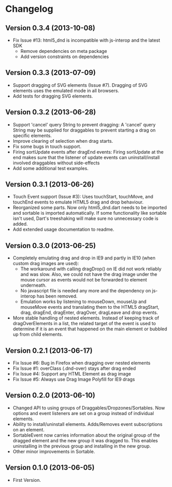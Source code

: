 Changelog
================

## Version 0.3.4 (2013-10-08) ##
* Fix Issue #13: html5_dnd is incompatible with js-interop and the latest SDK
  * Remove dependencies on meta package
  * Add version constraints on dependencies

## Version 0.3.3 (2013-07-09) ##
* Support dragging of SVG elements (Issue #7). Dragging of SVG elements uses the 
  emulated mode in all browsers.
* Add tests for dragging SVG elements.

## Version 0.3.2 (2013-06-28) ##
* Support 'cancel' query String to prevent dragging: A 'cancel' query String 
  may be supplied for draggables to prevent starting a drag on specific elements.
* Improve clearing of selection when drag starts.
* Fix some bugs in touch support.
* Firing sortUpdate events after dragEnd events: Firing sortUpdate at the end 
  makes sure that the listener of update events can uninstall/install involved 
  draggables without side-effects
* Add some additional test examples.
  
## Version 0.3.1 (2013-06-26) ##
* Touch Event support (Issue #3): Uses touchStart, touchMove, and touchEnd 
  events to emulate HTML5 drag and drop behaviour.
* Reorganized some parts. Now only html5_dnd.dart needs to be imported and 
  sortable is imported automatically. If some functionality like sortable isn't 
  used, Dart's treeshaking will make sure no unnecessary code is added.
* Add extended usage documentation to readme.

## Version 0.3.0 (2013-06-25) ##
* Completely emulating drag and drop in IE9 and partly in IE10 (when custom drag
  images are used): 
  	* The workaround with calling dragDrop() on IE did not work 
  	  reliably and was slow. Also, we could not have the drag image under the 
  	  mouse cursor as events would not be forwarded to element underneath.
    * No javascript file is needed any more and the dependency on js-interop
      has been removed.
    * Emulation works by listening to mouseDown, mouseUp and mouseMove events 
      and translating them to the HTML5 dragStart, drag, dragEnd, dragEnter,
      dragOver, dragLeave and drop events.
* More stable handling of nested elements. Instead of keeping track of
  dragOverElements in a list, the related target of the event is used to
  determine if it is an event that happened on the main element or bubbled
  up from child elements.

## Version 0.2.1 (2013-06-17) ##
* Fix Issue #6: Bug in Firefox when dragging over nested elements
* Fix Issue #1: overClass (.dnd-over) stays after drag ended
* Fix Issue #4: Support any HTML Element as drag image
* Fix Issue #5: Always use Drag Image Polyfill for IE9 drags

## Version 0.2.0 (2013-06-10) ##
* Changed API to using groups of Draggables/Dropzones/Sortables. Now options 
  and event listeners are set on a group instead of individual elements.
* Ability to install/uninstall elements. Adds/Removes event subscriptions on 
  an element.
* SortableEvent now carries information about the original group of the 
  dragged element and the new group it was dragged to. This enables 
  uninstalling in the previous group and installing in the new group.
* Other minor improvements in Sortable.

## Version 0.1.0 (2013-06-05) ##
* First Version.